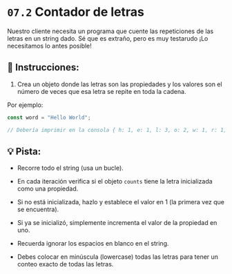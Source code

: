# `07.2` Contador de letras

Nuestro cliente necesita un programa que cuente las repeticiones de las letras en un string dado. Sé que es extraño, pero es muy testarudo ¡Lo necesitamos lo antes posible!

## :pencil: Instrucciones:

1. Crea un objeto donde las letras son las propiedades y los valores son el número de veces que esa letra se repite en toda la cadena. 

Por ejemplo:

```js
const word = "Hello World";

// Debería imprimir en la consola { h: 1, e: 1, l: 3, o: 2, w: 1, r: 1, d: 1 }
```

## :bulb: Pista:

+ Recorre todo el string (usa un bucle).

+ En cada iteración verifica si el objeto `counts` tiene la letra inicializada como una propiedad.

+ Si no está inicializada, hazlo y establece el valor en 1 (la primera vez que se encuentra).

+ Si ya se inicializó, simplemente incrementa el valor de la propiedad en uno.

+ Recuerda ignorar los espacios en blanco en el string.

+ Debes colocar en minúscula (lowercase) todas las letras para tener un conteo exacto de todas las letras.
